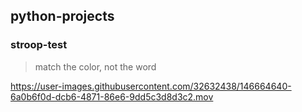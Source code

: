 ## python-projects

### stroop-test
> match the color, not the word

https://user-images.githubusercontent.com/32632438/146664640-6a0b6f0d-dcb6-4871-86e6-9dd5c3d8d3c2.mov


